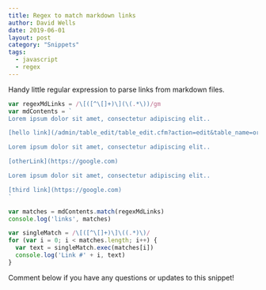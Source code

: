 ```yaml
---
title: Regex to match markdown links
author: David Wells
date: 2019-06-01
layout: post
category: "Snippets"
tags:
  - javascript
  - regex
---
```


Handy little regular expression to parse links from markdown files.

```js
var regexMdLinks = /\[([^\[]+)\](\(.*\))/gm
var mdContents = `
Lorem ipsum dolor sit amet, consectetur adipiscing elit..

[hello link](/admin/table_edit/table_edit.cfm?action=edit&table_name=organizationsXcategories)

Lorem ipsum dolor sit amet, consectetur adipiscing elit..

[otherLink](https://google.com)

Lorem ipsum dolor sit amet, consectetur adipiscing elit..

[third link](https://google.com)
`

var matches = mdContents.match(regexMdLinks)
console.log('links', matches)

var singleMatch = /\[([^\[]+)\]\((.*)\)/
for (var i = 0; i < matches.length; i++) {
  var text = singleMatch.exec(matches[i])
  console.log('Link #' + i, text)
}
```

Comment below if you have any questions or updates to this snippet!
